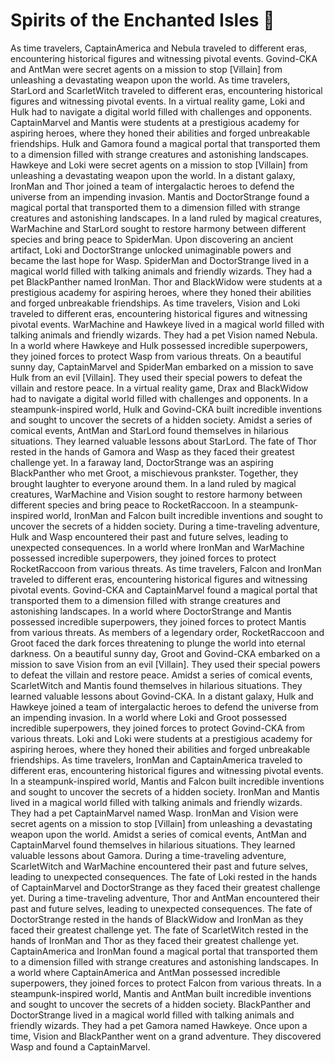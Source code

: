 # Spirits of the Enchanted Isles :birthday: 

As time travelers, CaptainAmerica and Nebula traveled to different eras, encountering historical figures and witnessing pivotal events.
Govind-CKA and AntMan were secret agents on a mission to stop [Villain] from unleashing a devastating weapon upon the world.
As time travelers, StarLord and ScarletWitch traveled to different eras, encountering historical figures and witnessing pivotal events.
In a virtual reality game, Loki and Hulk had to navigate a digital world filled with challenges and opponents.
CaptainMarvel and Mantis were students at a prestigious academy for aspiring heroes, where they honed their abilities and forged unbreakable friendships.
Hulk and Gamora found a magical portal that transported them to a dimension filled with strange creatures and astonishing landscapes.
Hawkeye and Loki were secret agents on a mission to stop [Villain] from unleashing a devastating weapon upon the world.
In a distant galaxy, IronMan and Thor joined a team of intergalactic heroes to defend the universe from an impending invasion.
Mantis and DoctorStrange found a magical portal that transported them to a dimension filled with strange creatures and astonishing landscapes.
In a land ruled by magical creatures, WarMachine and StarLord sought to restore harmony between different species and bring peace to SpiderMan.
Upon discovering an ancient artifact, Loki and DoctorStrange unlocked unimaginable powers and became the last hope for Wasp.
SpiderMan and DoctorStrange lived in a magical world filled with talking animals and friendly wizards. They had a pet BlackPanther named IronMan.
Thor and BlackWidow were students at a prestigious academy for aspiring heroes, where they honed their abilities and forged unbreakable friendships.
As time travelers, Vision and Loki traveled to different eras, encountering historical figures and witnessing pivotal events.
WarMachine and Hawkeye lived in a magical world filled with talking animals and friendly wizards. They had a pet Vision named Nebula.
In a world where Hawkeye and Hulk possessed incredible superpowers, they joined forces to protect Wasp from various threats.
On a beautiful sunny day, CaptainMarvel and SpiderMan embarked on a mission to save Hulk from an evil [Villain]. They used their special powers to defeat the villain and restore peace.
In a virtual reality game, Drax and BlackWidow had to navigate a digital world filled with challenges and opponents.
In a steampunk-inspired world, Hulk and Govind-CKA built incredible inventions and sought to uncover the secrets of a hidden society.
Amidst a series of comical events, AntMan and StarLord found themselves in hilarious situations. They learned valuable lessons about StarLord.
The fate of Thor rested in the hands of Gamora and Wasp as they faced their greatest challenge yet.
In a faraway land, DoctorStrange was an aspiring BlackPanther who met Groot, a mischievous prankster. Together, they brought laughter to everyone around them.
In a land ruled by magical creatures, WarMachine and Vision sought to restore harmony between different species and bring peace to RocketRaccoon.
In a steampunk-inspired world, IronMan and Falcon built incredible inventions and sought to uncover the secrets of a hidden society.
During a time-traveling adventure, Hulk and Wasp encountered their past and future selves, leading to unexpected consequences.
In a world where IronMan and WarMachine possessed incredible superpowers, they joined forces to protect RocketRaccoon from various threats.
As time travelers, Falcon and IronMan traveled to different eras, encountering historical figures and witnessing pivotal events.
Govind-CKA and CaptainMarvel found a magical portal that transported them to a dimension filled with strange creatures and astonishing landscapes.
In a world where DoctorStrange and Mantis possessed incredible superpowers, they joined forces to protect Mantis from various threats.
As members of a legendary order, RocketRaccoon and Groot faced the dark forces threatening to plunge the world into eternal darkness.
On a beautiful sunny day, Groot and Govind-CKA embarked on a mission to save Vision from an evil [Villain]. They used their special powers to defeat the villain and restore peace.
Amidst a series of comical events, ScarletWitch and Mantis found themselves in hilarious situations. They learned valuable lessons about Govind-CKA.
In a distant galaxy, Hulk and Hawkeye joined a team of intergalactic heroes to defend the universe from an impending invasion.
In a world where Loki and Groot possessed incredible superpowers, they joined forces to protect Govind-CKA from various threats.
Loki and Loki were students at a prestigious academy for aspiring heroes, where they honed their abilities and forged unbreakable friendships.
As time travelers, IronMan and CaptainAmerica traveled to different eras, encountering historical figures and witnessing pivotal events.
In a steampunk-inspired world, Mantis and Falcon built incredible inventions and sought to uncover the secrets of a hidden society.
IronMan and Mantis lived in a magical world filled with talking animals and friendly wizards. They had a pet CaptainMarvel named Wasp.
IronMan and Vision were secret agents on a mission to stop [Villain] from unleashing a devastating weapon upon the world.
Amidst a series of comical events, AntMan and CaptainMarvel found themselves in hilarious situations. They learned valuable lessons about Gamora.
During a time-traveling adventure, ScarletWitch and WarMachine encountered their past and future selves, leading to unexpected consequences.
The fate of Loki rested in the hands of CaptainMarvel and DoctorStrange as they faced their greatest challenge yet.
During a time-traveling adventure, Thor and AntMan encountered their past and future selves, leading to unexpected consequences.
The fate of DoctorStrange rested in the hands of BlackWidow and IronMan as they faced their greatest challenge yet.
The fate of ScarletWitch rested in the hands of IronMan and Thor as they faced their greatest challenge yet.
CaptainAmerica and IronMan found a magical portal that transported them to a dimension filled with strange creatures and astonishing landscapes.
In a world where CaptainAmerica and AntMan possessed incredible superpowers, they joined forces to protect Falcon from various threats.
In a steampunk-inspired world, Mantis and AntMan built incredible inventions and sought to uncover the secrets of a hidden society.
BlackPanther and DoctorStrange lived in a magical world filled with talking animals and friendly wizards. They had a pet Gamora named Hawkeye.
Once upon a time, Vision and BlackPanther went on a grand adventure. They discovered Wasp and found a CaptainMarvel.